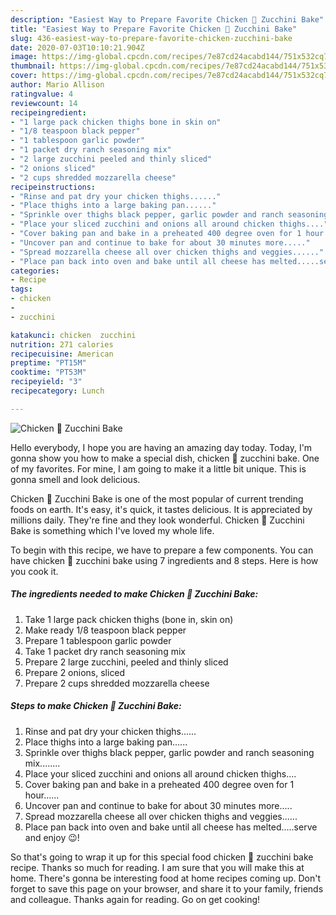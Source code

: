 ```yaml
---
description: "Easiest Way to Prepare Favorite Chicken 🐔 Zucchini Bake"
title: "Easiest Way to Prepare Favorite Chicken 🐔 Zucchini Bake"
slug: 436-easiest-way-to-prepare-favorite-chicken-zucchini-bake
date: 2020-07-03T10:10:21.904Z
image: https://img-global.cpcdn.com/recipes/7e87cd24acabd144/751x532cq70/chicken-🐔-zucchini-bake-recipe-main-photo.jpg
thumbnail: https://img-global.cpcdn.com/recipes/7e87cd24acabd144/751x532cq70/chicken-🐔-zucchini-bake-recipe-main-photo.jpg
cover: https://img-global.cpcdn.com/recipes/7e87cd24acabd144/751x532cq70/chicken-🐔-zucchini-bake-recipe-main-photo.jpg
author: Mario Allison
ratingvalue: 4
reviewcount: 14
recipeingredient:
- "1 large pack chicken thighs bone in skin on"
- "1/8 teaspoon black pepper"
- "1 tablespoon garlic powder"
- "1 packet dry ranch seasoning mix"
- "2 large zucchini peeled and thinly sliced"
- "2 onions sliced"
- "2 cups shredded mozzarella cheese"
recipeinstructions:
- "Rinse and pat dry your chicken thighs......"
- "Place thighs into a large baking pan......"
- "Sprinkle over thighs black pepper, garlic powder and ranch seasoning mix........"
- "Place your sliced zucchini and onions all around chicken thighs...."
- "Cover baking pan and bake in a preheated 400 degree oven for 1 hour......"
- "Uncover pan and continue to bake for about 30 minutes more....."
- "Spread mozzarella cheese all over chicken thighs and veggies......"
- "Place pan back into oven and bake until all cheese has melted.....serve and enjoy 😉!"
categories:
- Recipe
tags:
- chicken
- 
- zucchini

katakunci: chicken  zucchini 
nutrition: 271 calories
recipecuisine: American
preptime: "PT15M"
cooktime: "PT53M"
recipeyield: "3"
recipecategory: Lunch

---
```



![Chicken 🐔 Zucchini Bake](https://img-global.cpcdn.com/recipes/7e87cd24acabd144/751x532cq70/chicken-🐔-zucchini-bake-recipe-main-photo.jpg)

Hello everybody, I hope you are having an amazing day today. Today, I'm gonna show you how to make a special dish, chicken 🐔 zucchini bake. One of my favorites. For mine, I am going to make it a little bit unique. This is gonna smell and look delicious.

Chicken 🐔 Zucchini Bake is one of the most popular of current trending foods on earth. It's easy, it's quick, it tastes delicious. It is appreciated by millions daily. They're fine and they look wonderful. Chicken 🐔 Zucchini Bake is something which I've loved my whole life.




To begin with this recipe, we have to prepare a few components. You can have chicken 🐔 zucchini bake using 7 ingredients and 8 steps. Here is how you cook it.

##### The ingredients needed to make Chicken 🐔 Zucchini Bake:

1. Take 1 large pack chicken thighs (bone in, skin on)
1. Make ready 1/8 teaspoon black pepper
1. Prepare 1 tablespoon garlic powder
1. Take 1 packet dry ranch seasoning mix
1. Prepare 2 large zucchini, peeled and thinly sliced
1. Prepare 2 onions, sliced
1. Prepare 2 cups shredded mozzarella cheese




##### Steps to make Chicken 🐔 Zucchini Bake:

1. Rinse and pat dry your chicken thighs......
1. Place thighs into a large baking pan......
1. Sprinkle over thighs black pepper, garlic powder and ranch seasoning mix........
1. Place your sliced zucchini and onions all around chicken thighs....
1. Cover baking pan and bake in a preheated 400 degree oven for 1 hour......
1. Uncover pan and continue to bake for about 30 minutes more.....
1. Spread mozzarella cheese all over chicken thighs and veggies......
1. Place pan back into oven and bake until all cheese has melted.....serve and enjoy 😉!




So that's going to wrap it up for this special food chicken 🐔 zucchini bake recipe. Thanks so much for reading. I am sure that you will make this at home. There's gonna be interesting food at home recipes coming up. Don't forget to save this page on your browser, and share it to your family, friends and colleague. Thanks again for reading. Go on get cooking!
